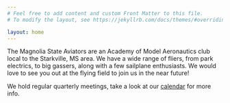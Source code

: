 ```yaml
---
# Feel free to add content and custom Front Matter to this file.
# To modify the layout, see https://jekyllrb.com/docs/themes/#overriding-theme-defaults

layout: home
---
```


The Magnolia State Aviators are an Academy of Model Aeronautics club local to the Starkville, MS area. We have a wide range of fliers, from park electrics, to big gassers, along with a few sailplane enthusiasts. We would love to see you out at the flying field to join us in the near future!

We hold regular quarterly meetings, take a look at our [calendar](/calendar) for more info.